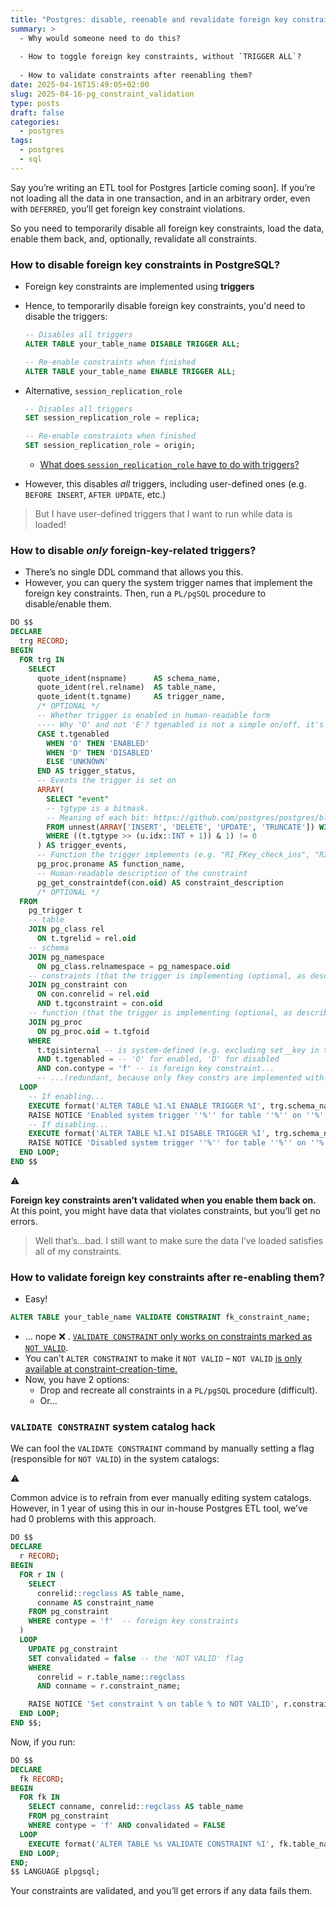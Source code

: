 ```yaml
---
title: "Postgres: disable, reenable and revalidate foreign key constraints"
summary: >
  - Why would someone need to do this?
  
  - How to toggle foreign key constraints, without `TRIGGER ALL`?
  
  - How to validate constraints after reenabling them?
date: 2025-04-16T15:49:05+02:00
slug: 2025-04-16-pg_constraint_validation
type: posts
draft: false
categories:
  - postgres
tags:
  - postgres
  - sql
---
```


Say you’re writing an ETL tool for Postgres [article coming soon]. If you’re not loading all the data in one transaction, and in an arbitrary order, even with `DEFERRED`, you’ll get foreign key constraint violations.

So you need to temporarily disable all foreign key constraints, load the data, enable them back, and, optionally, revalidate all constraints.

### How to disable foreign key constraints in PostgreSQL?

- Foreign key constraints are implemented using **triggers**
- Hence, to temporarily disable foreign key constraints, you'd need to disable the triggers:
    
    ```sql
    -- Disables all triggers
    ALTER TABLE your_table_name DISABLE TRIGGER ALL;
    
    -- Re-enable constraints when finished
    ALTER TABLE your_table_name ENABLE TRIGGER ALL;
    ```
    
- Alternative, `session_replication_role`
    
    ```sql
    -- Disables all triggers
    SET session_replication_role = replica;
    
    -- Re-enable constraints when finished
    SET session_replication_role = origin;
    ```
    
    - [What does `session_replication_role` have to do with triggers?](https://postgrespro.com/list/thread-id/2369438)
- However, this disables *all* triggers, including user-defined ones (e.g. `BEFORE INSERT`, `AFTER UPDATE`, etc.)

> But I have user-defined triggers that I want to run while data is loaded!
> 

### **How to disable** *only* **foreign-key-related triggers?**

- There’s no single DDL command that allows you this.
- However, you can query the system trigger names that implement the foreign key constraints. Then, run a `PL/pgSQL` procedure to disable/enable them.

```sql
DO $$
DECLARE
  trg RECORD;
BEGIN
  FOR trg IN
    SELECT
      quote_ident(nspname)      AS schema_name,
      quote_ident(rel.relname)  AS table_name,
      quote_ident(t.tgname)     AS trigger_name,
      /* OPTIONAL */
      -- Whether trigger is enabled in human-readable form
      ---- Why 'O' and not 'E'? tgenabled is not a simple on/off, it's related to replication role settings: O – origin, R - replica, A – always, D – disabled
      CASE t.tgenabled
        WHEN 'O' THEN 'ENABLED'
        WHEN 'D' THEN 'DISABLED'
        ELSE 'UNKNOWN'
      END AS trigger_status,
      -- Events the trigger is set on
      ARRAY(
        SELECT "event"
        -- tgtype is a bitmask.
        -- Meaning of each bit: https://github.com/postgres/postgres/blob/master/src/include/catalog/pg_trigger.h#L95
        FROM unnest(ARRAY['INSERT', 'DELETE', 'UPDATE', 'TRUNCATE']) WITH ORDINALITY AS u("event", idx)
        WHERE ((t.tgtype >> (u.idx::INT + 1)) & 1) != 0
      ) AS trigger_events,
      -- Function the trigger implements (e.g. "RI_FKey_check_ins", "RI_FKey_check_upd")
      pg_proc.proname AS function_name,
      -- Human-readable description of the constraint
      pg_get_constraintdef(con.oid) AS constraint_description
      /* OPTIONAL */
  FROM
    pg_trigger t
    -- table
    JOIN pg_class rel
      ON t.tgrelid = rel.oid
    -- schema
    JOIN pg_namespace
      ON pg_class.relnamespace = pg_namespace.oid
    -- constraints (that the trigger is implementing (optional, as described in WHERE))
    JOIN pg_constraint con
      ON con.conrelid = rel.oid
      AND t.tgconstraint = con.oid
    -- function (that the trigger is implementing (optional, as described in SELECT))
    JOIN pg_proc
      ON pg_proc.oid = t.tgfoid
    WHERE
      t.tgisinternal -- is system-defined (e.g. excluding set__key in triggers.sql)
      AND t.tgenabled = -- 'O' for enabled, 'D' for disabled
      AND con.contype = 'f' -- is foreign key constraint...
      -- ...(redundant, because only fkey constrs are implemented with triggers, but to be safe)
  LOOP
    -- If enabling...
    EXECUTE format('ALTER TABLE %I.%I ENABLE TRIGGER %I', trg.schema_name, trg.table_name, trg.trigger_name);
    RAISE NOTICE 'Enabled system trigger ''%'' for table ''%'' on ''%'' events for constr ''%''', trg.trigger_name, trg.table_name, trg.trigger_events, trg.constraint_description;
    -- If disabling...
    EXECUTE format('ALTER TABLE %I.%I DISABLE TRIGGER %I', trg.schema_name, trg.table_name, trg.trigger_name);
    RAISE NOTICE 'Disabled system trigger ''%'' for table ''%'' on ''%'' events for constr ''%''', trg.trigger_name, trg.table_name, trg.trigger_events, trg.constraint_description;
  END LOOP;
END $$
```

<aside>
⚠️

**Foreign key constraints aren’t validated when you enable them back on.** At this point, you might have data that violates constraints, but you’ll get no errors.

</aside>

> Well that’s…bad. I still want to make sure the data I’ve loaded satisfies all of my constraints.
> 

### How to validate foreign key constraints after re-enabling them?

- Easy!

```sql
ALTER TABLE your_table_name VALIDATE CONSTRAINT fk_constraint_name;
```

- … nope ❌ . [`VALIDATE CONSTRAINT` only works on constraints marked as `NOT VALID`](https://www.postgresql.org/docs/current/sql-altertable.html#SQL-ALTERTABLE-DESC-VALIDATE-CONSTRAINT).
- You can’t `ALTER CONSTRAINT`  to make it `NOT VALID` – `NOT VALID` [is only available at constraint-creation-time.](https://www.notion.so/How-to-disable-reenable-and-revalidate-foreign-key-constraints-in-Postgres-1d3f1b4d927380c288c4c4f06d52898d?pvs=21)
- Now, you have 2 options:
    - Drop and recreate all constraints in a `PL/pgSQL` procedure (difficult).
    - Or…

### `VALIDATE CONSTRAINT` system catalog hack

We can fool the `VALIDATE CONSTRAINT` command by manually setting a flag (responsible for `NOT VALID`) in the system catalogs:

<aside>
⚠️

Common advice is to refrain from ever manually editing system catalogs. However, in 1 year of using this in our in-house Postgres ETL tool, we’ve had 0 problems with this approach.

</aside>

```sql
DO $$
DECLARE
  r RECORD;
BEGIN
  FOR r IN (
    SELECT
      conrelid::regclass AS table_name,
      conname AS constraint_name
    FROM pg_constraint
    WHERE contype = 'f'  -- foreign key constraints
  )
  LOOP
    UPDATE pg_constraint
    SET convalidated = false -- the 'NOT VALID' flag
    WHERE
      conrelid = r.table_name::regclass
      AND conname = r.constraint_name;

    RAISE NOTICE 'Set constraint % on table % to NOT VALID', r.constraint_name, r.table_name;
  END LOOP;
END $$;
```

Now, if you run:

```sql
DO $$
DECLARE
  fk RECORD;
BEGIN
  FOR fk IN
    SELECT conname, conrelid::regclass AS table_name
    FROM pg_constraint
    WHERE contype = 'f' AND convalidated = FALSE
  LOOP
    EXECUTE format('ALTER TABLE %s VALIDATE CONSTRAINT %I', fk.table_name, fk.conname);
  END LOOP;
END;
$$ LANGUAGE plpgsql;
```

Your constraints are validated, and you’ll get errors if any data fails them.